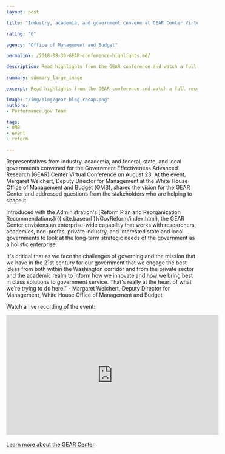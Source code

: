 ```yaml
---
layout: post

title: "Industry, academia, and government convene at GEAR Center Virtual Conference"

rating: "0"

agency: "Office of Management and Budget"

permalink: /2018-08-30-GEAR-conference-highlights.md/

description: Read highlights from the GEAR conference and watch a full recording of the live stream.

summary: summary_large_image

excerpt: Read highlights from the GEAR conference and watch a full recording of the live stream.

image: "/img/blog/gear-blog-recap.png"
authors:
- Performance.gov Team

tags:
- OMB
- event
- reform

---
```


Representatives from industry, academia, and federal, state, and local governments convened for the Government Effectiveness Advanced Research (GEAR) Center Virtual Conference on August 23. At the event, Margaret Weichert, Deputy Director for Management at the White House Office of Management and Budget (OMB), shared the vision for the GEAR Center and addressed questions from the stakeholders who are helping to shape it.

Introduced with the Administration's [Reform Plan and Reorganization Recommendations]({{  site.baseurl  }}/GovReform/index.html), the GEAR Center envisions an enterprise-wide capability that works with researchers, academics, non-profits, private industry, and interested state and local governments to look at the long-term strategic needs of the government as a holistic enterprise.

<div class="testimonial-blockquote">
It's critical that as we face the challenges of governing and the mission that we have in the 21st century for our government that we engage the best ideas from both within the Washington corridor and from the private sector and the academic realm to inform how we innovate and how we bring best in class solutions to government service. That's really at the heart of what we're trying to do here." - Margaret Weichert, Deputy Director for Management, White House Office of Management and Budget


</div>

Watch a live recording of the event:
<div class="usa-width-one-whole usa-media_block">
<div class="usa-media_block-body">
    <div class="videoWrapper">
  <div style="float: center; width: 0px; height: 0px; padding-left: 0px;"></div>
<div style="float: center; clear: right"><iframe src="https://player.vimeo.com/video/287319264" width="560" height="315" frameborder="0" webkitallowfullscreen mozallowfullscreen allowfullscreen></iframe></div>
</div>
</div>
</div>
<br>
<a class="usa-button" href="/GEARcenter/index.html">Learn more about the GEAR Center</a>
